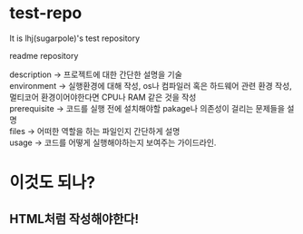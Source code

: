 # test-repo
It is lhj(sugarpole)'s test repository
<!-- code commit test -->
readme repository

description -> 프로젝트에 대한 간단한 설명을 기술</br>
environment -> 실행환경에 대해 작성, os나 컴파일러 혹은 하드웨어 관련 환경 작성, 멀티코어 환경이어야한다면 CPU나 RAM 같은 것을 작성</br>
prerequisite -> 코드를 실행 전에 설치해야할 pakage나 의존성이 걸리는 문제들을 설명</br>
files -> 어떠한 역할을 하는 파일인지 간단하게 설명</br>
usage -> 코드를 어떻게 실행해야하는지 보여주는 가이드라인.</br>


<h1>이것도 되나?</h1>
<h2>HTML처럼 작성해야한다!</h2>
